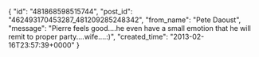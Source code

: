  {
   "id": "481868598515744",
   "post_id": "462493170453287_481209285248342",
   "from_name": "Pete Daoust",
   "message": "Pierre feels good....he even have a small emotion that he will remit to proper party....wife....:)",
   "created_time": "2013-02-16T23:57:39+0000"
 }
